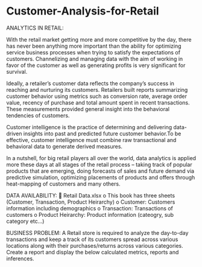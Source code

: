 # Customer-Analysis-for-Retail

ANALYTICS IN RETAIL:

With the retail market getting more and more competitive by the day, there has never been
anything more important than the ability for optimizing service business processes when
trying to satisfy the expectations of customers. Channelizing and managing data with the
aim of working in favor of the customer as well as generating profits is very significant for
survival.

Ideally, a retailer’s customer data reflects the company’s success in reaching and nurturing
its customers. Retailers built reports summarizing customer behavior using metrics such as
conversion rate, average order value, recency of purchase and total amount spent in recent
transactions. These measurements provided general insight into the behavioral tendencies
of customers.

Customer intelligence is the practice of determining and delivering data-driven insights into
past and predicted future customer behavior.To be effective, customer intelligence must
combine raw transactional and behavioral data to generate derived measures.

In a nutshell, for big retail players all over the world, data analytics is applied more these
days at all stages of the retail process – taking track of popular products that are emerging,
doing forecasts of sales and future demand via predictive simulation, optimizing placements
of products and offers through heat-mapping of customers and many others.


DATA AVAILABILITY:
 Retail Data.xlsx
o This book has three sheets (Customer, Transaction, Product Heirarchy)
o Customer: Customers information including demographics
o Transaction: Transactions of customers
o Product Heirarchy: Product information (cateogry, sub category etc...)


BUSINESS PROBLEM:
A Retail store is required to analyze the day-to-day transactions and keep a track of its customers
spread across various locations along with their purchases/returns across various categories.
Create a report and display the below calculated metrics, reports and inferences.
